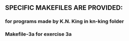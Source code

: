 ## SPECIFIC MAKEFILES ARE PROVIDED:
### for programs made by K.N. King in kn-king folder
### Makefile-3a for exercise 3a